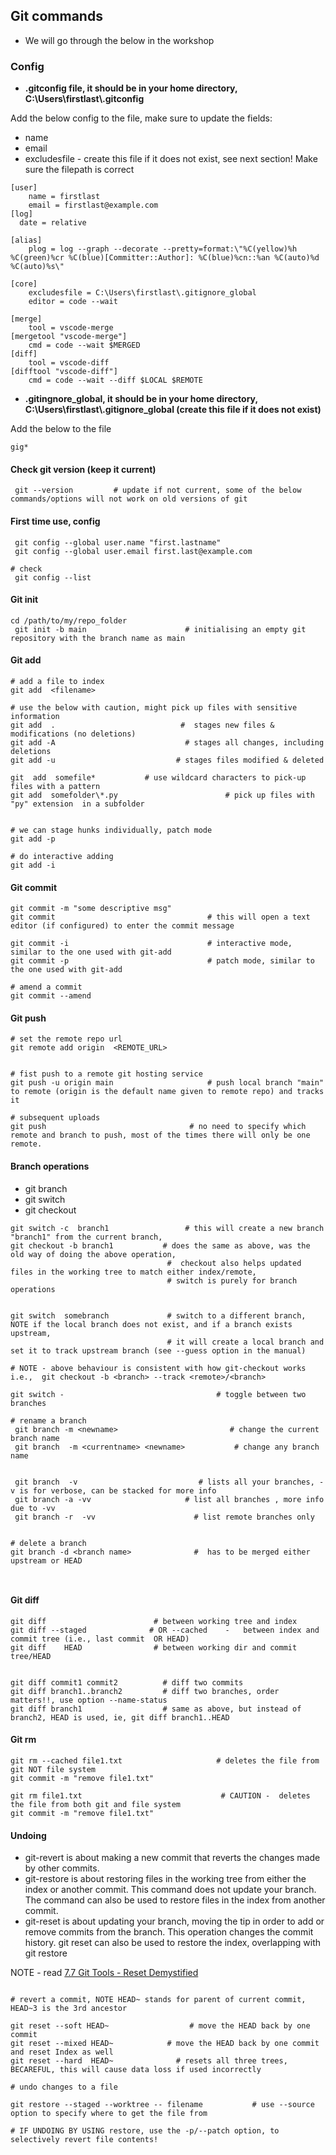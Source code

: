 ## Git commands

- We will go through the below in the workshop


### Config

- **.gitconfig file, it should be in your home directory, C:\Users\firstlast\\.gitconfig**

Add the below config to the file, make sure to update the fields:

- name
- email
- excludesfile  - create this file if it does not exist, see next section! Make sure the filepath is correct


```
[user]
    name = firstlast
    email = firstlast@example.com
[log]
  date = relative

[alias]
    plog = log --graph --decorate --pretty=format:\"%C(yellow)%h %C(green)%cr %C(blue)[Committer::Author]: %C(blue)%cn::%an %C(auto)%d %C(auto)%s\"

[core]
    excludesfile = C:\Users\firstlast\.gitignore_global
    editor = code --wait

[merge]
    tool = vscode-merge
[mergetool "vscode-merge"]
    cmd = code --wait $MERGED
[diff]
    tool = vscode-diff
[difftool "vscode-diff"]
    cmd = code --wait --diff $LOCAL $REMOTE

```

- **.gitingnore_global,  it should be in your home directory, C:\Users\firstlast\\.gitignore_global    (create this file if it does not exist)**

Add the below to the file
```
gig*
```


#### Check git version  (keep it current)
```
 git --version         # update if not current, some of the below commands/options will not work on old versions of git
```

#### First time use, config

```
 git config --global user.name "first.lastname"
 git config --global user.email first.last@example.com

# check
 git config --list

```

#### Git init

```
cd /path/to/my/repo_folder
 git init -b main                      # initialising an empty git repository with the branch name as main

```


#### Git add

```
# add a file to index
git add  <filename>

# use the below with caution, might pick up files with sensitive information
git add  .                            #  stages new files & modifications (no deletions)
git add -A                             # stages all changes, including deletions
git add -u                           # stages files modified & deleted

git  add  somefile*           # use wildcard characters to pick-up files with a pattern
git add  somefolder\*.py                        # pick up files with "py" extension  in a subfolder


# we can stage hunks individually, patch mode
git add -p

# do interactive adding
git add -i

```


#### Git commit

```
git commit -m "some descriptive msg"
git commit                                  # this will open a text editor (if configured) to enter the commit message

git commit -i                               # interactive mode, similar to the one used with git-add
git commit -p                               # patch mode, similar to the one used with git-add

# amend a commit
git commit --amend

```



#### Git push

```
# set the remote repo url
git remote add origin  <REMOTE_URL>


# fist push to a remote git hosting service
git push -u origin main                     # push local branch "main" to remote (origin is the default name given to remote repo) and tracks it

# subsequent uploads
git push                                # no need to specify which remote and branch to push, most of the times there will only be one remote.

```

#### Branch operations

- git branch
- git switch
- git checkout

```
git switch -c  branch1                 # this will create a new branch "branch1" from the current branch,
git checkout -b branch1           # does the same as above, was the old way of doing the above operation,
                                   #  checkout also helps updated files in the working tree to match either index/remote,
                                   # switch is purely for branch operations


git switch  somebranch             # switch to a different branch, NOTE if the local branch does not exist, and if a branch exists upstream,
                                   # it will create a local branch and set it to track upstream branch (see --guess option in the manual)

# NOTE - above behaviour is consistent with how git-checkout works
i.e.,  git checkout -b <branch> --track <remote>/<branch>

git switch -                                  # toggle between two branches

# rename a branch
 git branch -m <newname>                         # change the current branch name
 git branch  -m <currentname> <newname>           # change any branch name


 git branch  -v                           # lists all your branches, -v is for verbose, can be stacked for more info
 git branch -a -vv                     # list all branches , more info due to -vv
 git branch -r  -vv                      # list remote branches only


# delete a branch
git branch -d <branch name>              #  has to be merged either upstream or HEAD



```


#### Git diff

```
git diff                        # between working tree and index
git diff --staged              # OR --cached    -   between index and commit tree (i.e., last commit  OR HEAD)
git diff    HEAD                # between working dir and commit tree/HEAD


git diff commit1 commit2          # diff two commits
git diff branch1..branch2         # diff two branches, order matters!!, use option --name-status
git diff branch1                  # same as above, but instead of branch2, HEAD is used, ie, git diff branch1..HEAD

```


#### Git rm

```
git rm --cached file1.txt                     # deletes the file from git NOT file system
git commit -m "remove file1.txt"

git rm file1.txt                               # CAUTION -  deletes the file from both git and file system
git commit -m "remove file1.txt"

```

#### Undoing


- git-revert is about making a new commit that reverts the changes made by other commits.
- git-restore is about restoring files in the working tree from either the index or another commit. This command does not update your branch. The command can also be used to restore files in the index from another commit.
- git-reset is about updating your branch, moving the tip in order to add or remove commits from the branch. This operation changes the commit history.
git reset can also be used to restore the index, overlapping with git restore

NOTE - read [7.7 Git Tools - Reset Demystified](https://git-scm.com/book/en/v2/Git-Tools-Reset-Demystified)


```

# revert a commit, NOTE HEAD~ stands for parent of current commit, HEAD~3 is the 3rd ancestor

git reset --soft HEAD~                  # move the HEAD back by one commit
git reset --mixed HEAD~            # move the HEAD back by one commit and reset Index as well
git reset --hard  HEAD~              # resets all three trees, BECAREFUL, this will cause data loss if used incorrectly

# undo changes to a file

git restore --staged --worktree -- filename           # use --source option to specify where to get the file from

# IF UNDOING BY USING restore, use the -p/--patch option, to selectively revert file contents!


```
